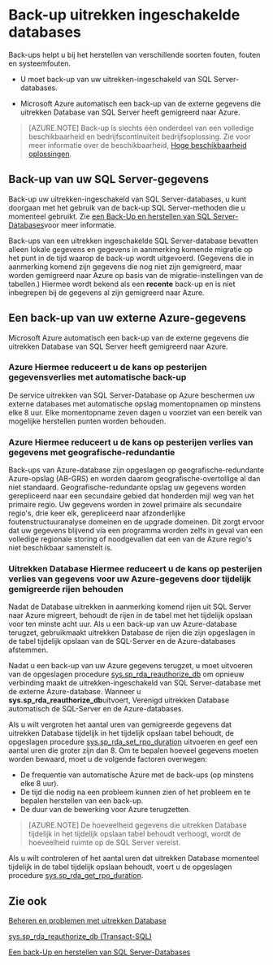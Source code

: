 <properties
    pageTitle="Back-up maken van databases uitrekken ingeschakelde | Microsoft Azure"
    description="Leer hoe u een back-up uitrekken\-databases ingeschakeld."
    services="sql-server-stretch-database"
    documentationCenter=""
    authors="douglaslMS"
    manager="jhubbard"
    editor=""/>

<tags
    ms.service="sql-server-stretch-database"
    ms.workload="data-management"
    ms.tgt_pltfrm="na"
    ms.devlang="na"
    ms.topic="article"
    ms.date="10/14/2016"
    ms.author="douglasl"/>

# <a name="backup-stretch-enabled-databases"></a>Back-up uitrekken ingeschakelde databases

Back-ups helpt u bij het herstellen van verschillende soorten fouten, fouten en systeemfouten.  

-   U moet back-up van uw uitrekken\-ingeschakeld van SQL Server-databases.  

-   Microsoft Azure automatisch een back-up van de externe gegevens die uitrekken Database van SQL Server heeft gemigreerd naar Azure.  

>    [AZURE.NOTE] Back-up is slechts één onderdeel van een volledige beschikbaarheid en bedrijfscontinuïteit bedrijfsoplossing. Zie voor meer informatie over de beschikbaarheid, [Hoge beschikbaarheid oplossingen](https://msdn.microsoft.com/library/ms190202.aspx).

## <a name="back-up-your-sql-server-data"></a>Back-up van uw SQL Server-gegevens  

Back-up uw uitrekken\-ingeschakeld van SQL Server-databases, u kunt doorgaan met het gebruik van de back-up SQL Server-methoden die u momenteel gebruikt. Zie [een Back-Up en herstellen van SQL Server-Databases](https://msdn.microsoft.com/library/ms187048.aspx)voor meer informatie.

Back-ups van een uitrekken ingeschakelde SQL Server-database bevatten alleen lokale gegevens en gegevens in aanmerking komende migratie op het punt in de tijd waarop de back-up wordt uitgevoerd. \(Gegevens die in aanmerking komend zijn gegevens die nog niet zijn gemigreerd, maar worden gemigreerd naar Azure op basis van de migratie-instellingen van de tabellen.\) Hiermee wordt bekend als een **recente** back-up en is niet inbegrepen bij de gegevens al zijn gemigreerd naar Azure.  

## <a name="back-up-your-remote-azure-data"></a>Een back-up van uw externe Azure-gegevens   

Microsoft Azure automatisch een back-up van de externe gegevens die uitrekken Database van SQL Server heeft gemigreerd naar Azure.  

### <a name="azure-reduces-the-risk-of-data-loss-with-automatic-backup"></a>Azure Hiermee reduceert u de kans op pesterijen gegevensverlies met automatische back-up  
De service uitrekken van SQL Server-Database op Azure beschermen uw externe databases met automatische opslag momentopnamen op minstens elke 8 uur. Elke momentopname zeven dagen u voorziet van een bereik van mogelijke herstellen punten worden behouden.  

### <a name="azure-reduces-the-risk-of-data-loss-with-geo-redundancy"></a>Azure Hiermee reduceert u de kans op pesterijen verlies van gegevens met geografische\-redundantie  
Back-ups van Azure-database zijn opgeslagen op geografische\-redundante Azure-opslag (AB\-GRS) en worden daarom geografische\-overtollige al dan niet standaard. Geografische\-redundante opslag uw gegevens worden gerepliceerd naar een secundaire gebied dat honderden mijl weg van het primaire regio. Uw gegevens worden in zowel primaire als secundaire regio's, drie keer elk, gerepliceerd naar afzonderlijke foutenstructuuranalyse domeinen en de upgrade domeinen. Dit zorgt ervoor dat uw gegevens blijvend via een programma worden zelfs in geval van een volledige regionale storing of noodgevallen dat een van de Azure regio's niet beschikbaar samenstelt is.

### <a name="stretchRPO"></a>Uitrekken Database Hiermee reduceert u de kans op pesterijen verlies van gegevens voor uw Azure-gegevens door tijdelijk gemigreerde rijen behouden
Nadat de Database uitrekken in aanmerking komend rijen uit SQL Server naar Azure migreert, behoudt de rijen in de tabel met het tijdelijk opslaan voor ten minste acht uur. Als u een back-up van uw Azure-database terugzet, gebruikmaakt uitrekken Database de rijen die zijn opgeslagen in de tabel tijdelijk opslaan van de SQL-Server en de Azure-databases afstemmen.

Nadat u een back-up van uw Azure gegevens terugzet, u moet uitvoeren van de opgeslagen procedure [sys.sp_rda_reauthorize_db](https://msdn.microsoft.com/library/mt131016.aspx) om opnieuw verbinding maakt de uitrekken\-ingeschakeld van SQL Server-database met de externe Azure-database. Wanneer u **sys.sp_rda_reauthorize_db**uitvoert, Verenigd uitrekken Database automatisch de SQL-Server en de Azure-databases.

Als u wilt vergroten het aantal uren van gemigreerde gegevens dat uitrekken Database tijdelijk in het tijdelijk opslaan tabel behoudt, de opgeslagen procedure [sys.sp_rda_set_rpo_duration](https://msdn.microsoft.com/library/mt707766.aspx) uitvoeren en geef een aantal uren die groter zijn dan 8. Om te bepalen hoeveel gegevens moeten worden bewaard, moet u de volgende factoren overwegen:
-   De frequentie van automatische Azure met de back-ups (op minstens elke 8 uur).
-   De tijd die nodig na een probleem kunnen zien of het probleem en te bepalen herstellen van een back-up.
-   De duur van de bewerking voor Azure terugzetten.

> [AZURE.NOTE] De hoeveelheid gegevens die uitrekken Database tijdelijk in het tijdelijk opslaan tabel behoudt verhoogt, wordt de hoeveelheid ruimte op de SQL Server vereist.

Als u wilt controleren of het aantal uren dat uitrekken Database momenteel tijdelijk in de tabel tijdelijk opslaan behoudt, voert u de opgeslagen procedure [sys.sp_rda_get_rpo_duration](https://msdn.microsoft.com/library/mt707767.aspx).

## <a name="see-also"></a>Zie ook

[Beheren en problemen met uitrekken Database](sql-server-stretch-database-manage.md)

[sys.sp_rda_reauthorize_db (Transact-SQL)](https://msdn.microsoft.com/library/mt131016.aspx)

[Een back-Up en herstellen van SQL Server-Databases](https://msdn.microsoft.com/library/ms187048.aspx)
